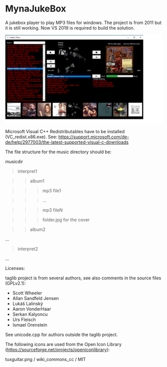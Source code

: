 # MynaJukeBox
A jukebox player to play MP3 files for windows. The project is from 2011 but it is still working. Now VS 2019 is required to build the solution.

![Screenshot](mynajukebox.png)

Microsoft Visual C++ Redistributables have to be installed (VC_redist.x86.exe).
See: https://support.microsoft.com/de-de/help/2977003/the-latest-supported-visual-c-downloads

The file structure for the music directory should be:

musicdir </br>
> interpret1 </br>

>> album1 </br>

>>> mp3 file1 </br>

>>> ... </br>

>>> mp3 fileN </br>

>>> folder.jpg for the cover</br>

>> album2 </br>

...</br>

> interpret2 </br>

... </br>

Licenses:

taglib project is from several authors, see also comments in the source files (GPLv2.1):

- Scott Wheeler
- Allan Sandfeld Jensen
- Lukáš Lalinský
- Aaron VonderHaar
- Serkan Kalyoncu
- Urs Fleisch
- Ismael Orenstein

See unicode.cpp for authors outside the taglib project.

The following icons are used from the Open Icon Library (https://sourceforge.net/projects/openiconlibrary):

tuxguitar.png / wiki_commons_cc / MIT
